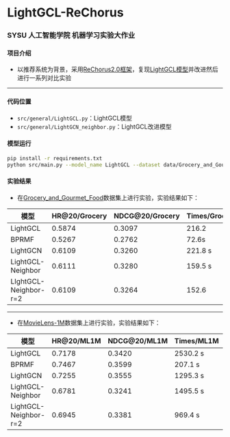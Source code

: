 # LightGCL-ReChorus
### SYSU 人工智能学院 机器学习实验大作业

#### 项目介绍
- 以推荐系统为背景，采用[ReChorus2.0框架](https://github.com/THUwangcy/ReChorus)，复现[LightGCL模型](https://github.com/HKUDS/LightGCL)并改进然后进行一系列对比实验
---

#### 代码位置
- `src/general/LightGCL.py`：LightGCL模型
- `src/general/LightGCN_neighbor.py`：LightGCL改进模型

#### 模型运行
```bash
pip install -r requirements.txt
python src/main.py --model_name LightGCL --dataset data/Grocery_and_Gourmet_Food
```


#### 实验结果
- 在[Grocery_and_Gourmet_Food](https://www.kaggle.com/datasets/shuyangli94/food-com-recipes-and-user-interactions)数据集上进行实验，实验结果如下：


| 模型 | HR@20/Grocery | NDCG@20/Grocery | Times/Grocery | HR@5/Grocery | NDCG@5/Grocery | Times/Grocery |
|------|---------------|-----------------|---------------|--------------|----------------|---------------|
| LightGCL | 0.5874 | 0.3097 | 216.2 | 0.3507 | 0.2410 | 217.8 |
| BPRMF | 0.5267 | 0.2762 | 72.6s | 0.3159 | 0.2172 | 158.3 |
| LightGCN | 0.6109 | 0.3260 | 221.8 s | 0.3699 | 0.2567 | 161.7 |
| LightGCL-Neighbor | 0.6111 | 0.3280 | 159.5 s | 0.3754 | 0.2594 | 157.4 |
| LIghtGCL-Neighbor-r=2 | 0.6109 | 0.3264 | 152.6 | 0.3711 | 0.2565 | 153.4 |
---
- 在[MovieLens-1M](https://grouplens.org/datasets/movielens/1m/)数据集上进行实验，实验结果如下：

| 模型 | HR@20/ML1M | NDCG@20/ML1M | Times/ML1M | HR@5/ML1M | NDCG@5/ML1M | Times/ML1M |
|------|------------|--------------|------------|-----------|-------------|------------|
| LightGCL | 0.7178 | 0.3420 | 2530.2 s | 0.3605 | 0.2404 | 2710.8 s |
| BPRMF | 0.7467 | 0.3599 | 207.1 s | 0.3779 | 0.2549 | 228.5 s |
| LightGCN | 0.7255 | 0.3555 | 1295.3 s | 0.3744 | 0.2523 | 1622.4 s |
| LightGCL-Neighbor | 0.6781 | 0.3241 | 1495.5 s | 0.3424 | 0.2283 | 1685.1 s |
| LightGCL-Neighbor-r=2 | 0.6945 | 0.3381 | 969.4 s | 0.3577 | 0.2421 | 1135.0 s |


